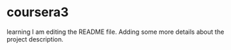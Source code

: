 # coursera3
learning
I am editing the README file. Adding some more details about the project description.

